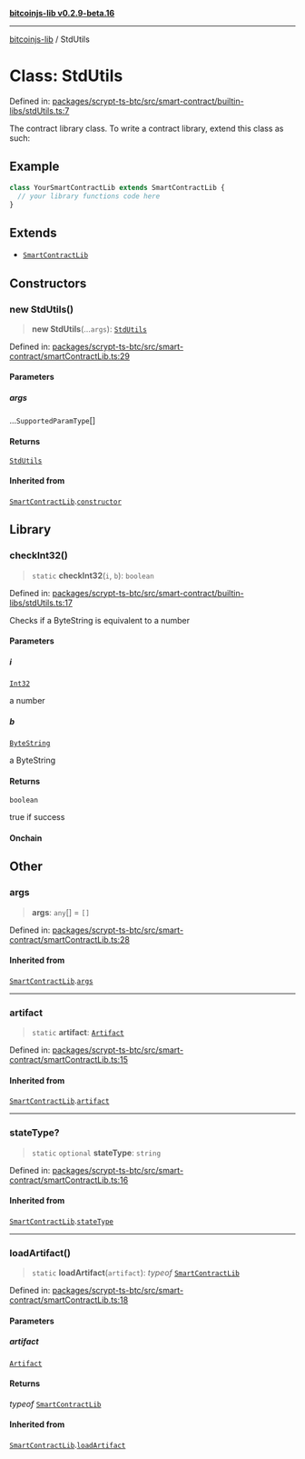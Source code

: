 [**bitcoinjs-lib v0.2.9-beta.16**](../README.md)

***

[bitcoinjs-lib](../README.md) / StdUtils

# Class: StdUtils

Defined in: [packages/scrypt-ts-btc/src/smart-contract/builtin-libs/stdUtils.ts:7](https://github.com/sCrypt-Inc/scrypt-btc-mono/blob/7d2760b2d3565565fcb011792878d3764e0701be/packages/scrypt-ts-btc/src/smart-contract/builtin-libs/stdUtils.ts#L7)

The contract library class. To write a contract library, extend this class as such:

## Example

```ts
class YourSmartContractLib extends SmartContractLib {
  // your library functions code here
}
```

## Extends

- [`SmartContractLib`](SmartContractLib.md)

## Constructors

### new StdUtils()

> **new StdUtils**(...`args`): [`StdUtils`](StdUtils.md)

Defined in: [packages/scrypt-ts-btc/src/smart-contract/smartContractLib.ts:29](https://github.com/sCrypt-Inc/scrypt-btc-mono/blob/7d2760b2d3565565fcb011792878d3764e0701be/packages/scrypt-ts-btc/src/smart-contract/smartContractLib.ts#L29)

#### Parameters

##### args

...`SupportedParamType`[]

#### Returns

[`StdUtils`](StdUtils.md)

#### Inherited from

[`SmartContractLib`](SmartContractLib.md).[`constructor`](SmartContractLib.md#constructors)

## Library

### checkInt32()

> `static` **checkInt32**(`i`, `b`): `boolean`

Defined in: [packages/scrypt-ts-btc/src/smart-contract/builtin-libs/stdUtils.ts:17](https://github.com/sCrypt-Inc/scrypt-btc-mono/blob/7d2760b2d3565565fcb011792878d3764e0701be/packages/scrypt-ts-btc/src/smart-contract/builtin-libs/stdUtils.ts#L17)

Checks if a ByteString is equivalent to a number

#### Parameters

##### i

[`Int32`](../type-aliases/Int32.md)

a number

##### b

[`ByteString`](../type-aliases/ByteString.md)

a ByteString

#### Returns

`boolean`

true if success

#### Onchain

## Other

### args

> **args**: `any`[] = `[]`

Defined in: [packages/scrypt-ts-btc/src/smart-contract/smartContractLib.ts:28](https://github.com/sCrypt-Inc/scrypt-btc-mono/blob/7d2760b2d3565565fcb011792878d3764e0701be/packages/scrypt-ts-btc/src/smart-contract/smartContractLib.ts#L28)

#### Inherited from

[`SmartContractLib`](SmartContractLib.md).[`args`](SmartContractLib.md#args-1)

***

### artifact

> `static` **artifact**: [`Artifact`](../interfaces/Artifact.md)

Defined in: [packages/scrypt-ts-btc/src/smart-contract/smartContractLib.ts:15](https://github.com/sCrypt-Inc/scrypt-btc-mono/blob/7d2760b2d3565565fcb011792878d3764e0701be/packages/scrypt-ts-btc/src/smart-contract/smartContractLib.ts#L15)

#### Inherited from

[`SmartContractLib`](SmartContractLib.md).[`artifact`](SmartContractLib.md#artifact)

***

### stateType?

> `static` `optional` **stateType**: `string`

Defined in: [packages/scrypt-ts-btc/src/smart-contract/smartContractLib.ts:16](https://github.com/sCrypt-Inc/scrypt-btc-mono/blob/7d2760b2d3565565fcb011792878d3764e0701be/packages/scrypt-ts-btc/src/smart-contract/smartContractLib.ts#L16)

#### Inherited from

[`SmartContractLib`](SmartContractLib.md).[`stateType`](SmartContractLib.md#statetype)

***

### loadArtifact()

> `static` **loadArtifact**(`artifact`): *typeof* [`SmartContractLib`](SmartContractLib.md)

Defined in: [packages/scrypt-ts-btc/src/smart-contract/smartContractLib.ts:18](https://github.com/sCrypt-Inc/scrypt-btc-mono/blob/7d2760b2d3565565fcb011792878d3764e0701be/packages/scrypt-ts-btc/src/smart-contract/smartContractLib.ts#L18)

#### Parameters

##### artifact

[`Artifact`](../interfaces/Artifact.md)

#### Returns

*typeof* [`SmartContractLib`](SmartContractLib.md)

#### Inherited from

[`SmartContractLib`](SmartContractLib.md).[`loadArtifact`](SmartContractLib.md#loadartifact)
